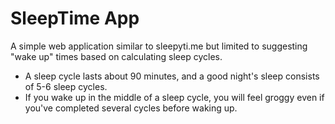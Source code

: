 # SleepTime App
A simple web application similar to sleepyti.me but limited to suggesting "wake up" times based on calculating sleep cycles.

- A sleep cycle lasts about 90 minutes, and a good night's sleep consists of 5-6 sleep cycles.
- If you wake up in the middle of a sleep cycle, you will feel groggy even if you've completed several cycles before waking up.